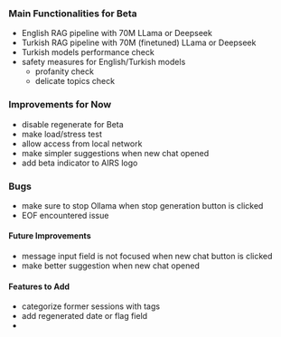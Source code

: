 ### Main Functionalities for Beta
- English RAG pipeline with 70M LLama or Deepseek
- Turkish RAG pipeline with 70M (finetuned) LLama or Deepseek
- Turkish models performance check
- safety measures for English/Turkish models
	- profanity check
	- delicate topics check
### Improvements for Now
- disable regenerate for Beta
- make load/stress test
- allow access from local network
- make simpler suggestions when new chat opened
- add beta indicator to AIRS logo
### Bugs
- make sure to stop Ollama when stop generation button is clicked
- EOF encountered issue

#### Future Improvements
- message input field is not focused when new chat button is clicked
- make better suggestion when new chat opened

#### Features to Add
- categorize former sessions with tags
- add regenerated date or flag field
- 
